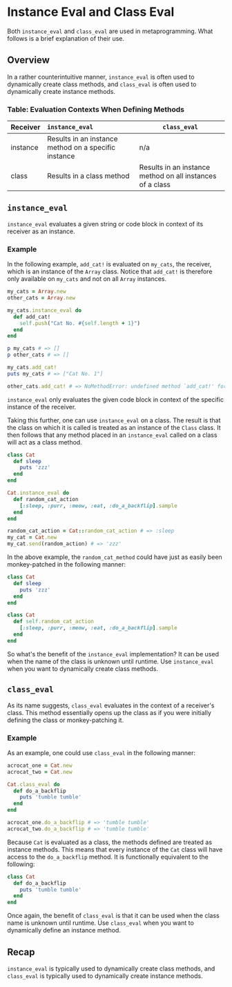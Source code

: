 # Instance Eval and Class Eval
Both `instance_eval` and `class_eval` are used in metaprogramming. What follows is a brief explanation of their use.

## Overview
In a rather counterintuitive manner, `instance_eval` is often used to dynamically create class methods, and `class_eval` is often used to dynamically create instance methods.

### Table: Evaluation Contexts When Defining Methods
| Receiver      | `instance_eval`                                      | `class_eval`                                              |
| ------------- |:-----------------------------------------------------| --------------------------------------------------------- |
| instance      | Results in an instance method on a specific instance | n/a                                                       |
| class         | Results in a class method                            | Results in an instance method on all instances of a class |

## `instance_eval`
`instance_eval` evaluates a given string or code block in context of its receiver as an instance.

### Example
In the following example, `add_cat!` is evaluated on `my_cats`, the receiver, which is an instance of the `Array` class. Notice that `add_cat!` is therefore only available on `my_cats` and not on all `Array` instances.

```ruby
my_cats = Array.new
other_cats = Array.new

my_cats.instance_eval do
  def add_cat!
    self.push("Cat No. #{self.length + 1}")
  end
end

p my_cats # => []
p other_cats # => []

my_cats.add_cat!
puts my_cats # => ["Cat No. 1"]

other_cats.add_cat! # => NoMethodError: undefined method `add_cat!' for []:Array
```

`instance_eval` only evaluates the given code block in context of the specific instance of the receiver.

Taking this further, one can use `instance_eval` on a class. The result is that the class on which it is called is treated as an instance of the `Class` class. It then follows that any method placed in an `instance_eval` called on a class will act as a class method.

```ruby
class Cat
  def sleep
    puts 'zzz'
  end
end

Cat.instance_eval do
  def random_cat_action
    [:sleep, :purr, :meow, :eat, :do_a_backflip].sample
  end
end

random_cat_action = Cat::random_cat_action # => :sleep
my_cat = Cat.new
my_cat.send(random_action) # => 'zzz'
```

In the above example, the `random_cat_method` could have just as easily been monkey-patched in the following manner:

```ruby
class Cat
  def sleep
    puts 'zzz'
  end
end

class Cat
  def self.random_cat_action
    [:sleep, :purr, :meow, :eat, :do_a_backflip].sample
  end
end
```
So what's the benefit of the `instance_eval` implementation? It can be used when the name of the class is unknown until runtime. Use `instance_eval` when you want to dynamically create class methods.

## `class_eval`
As its name suggests, `class_eval` evaluates in the context of a receiver's class. This method essentially opens up the class as if you were initially defining the class or monkey-patching it.

### Example

As an example, one could use `class_eval` in the following manner:

```ruby
acrocat_one = Cat.new
acrocat_two = Cat.new

Cat.class_eval do
  def do_a_backflip
    puts 'tumble tumble'
  end
end

acrocat_one.do_a_backflip # => 'tumble tumble'
acrocat_two.do_a_backflip # => 'tumble tumble'
```
Because `Cat` is evaluated as a class, the methods defined are treated as instance methods. This means that every instance of the `Cat` class will have access to the `do_a_backflip` method.
It is functionally equivalent to the following:

```ruby
class Cat
  def do_a_backflip
    puts 'tumble tumble'
  end
end
```

Once again, the benefit of `class_eval` is that it can be used when the class name is unknown until runtime. Use `class_eval` when you want to dynamically define an instance method.

## Recap
`instance_eval` is typically used to dynamically create class methods, and `class_eval` is typically used to dynamically create instance methods.
